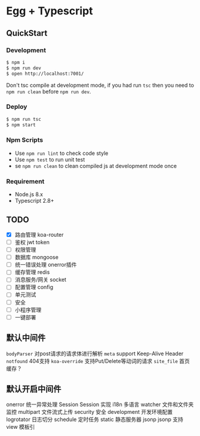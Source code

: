 # Egg + Typescript

## QuickStart

### Development

```bash
$ npm i
$ npm run dev
$ open http://localhost:7001/
```

Don't tsc compile at development mode, if you had run `tsc` then you need to `npm run clean` before `npm run dev`.

### Deploy

```bash
$ npm run tsc
$ npm start
```

### Npm Scripts

- Use `npm run lint` to check code style
- Use `npm test` to run unit test
- se `npm run clean` to clean compiled js at development mode once

### Requirement

- Node.js 8.x
- Typescript 2.8+


## TODO

- [x] 路由管理  koa-router
- [ ] 鉴权 jwt token  
- [ ] 权限管理  
- [ ] 数据库  mongoose
- [ ] 统一错误处理  onerror插件
- [ ] 缓存管理  redis
- [ ] 消息服务/网关  socket
- [ ] 配置管理  config
- [ ] 单元测试  
- [ ] 安全 
- [ ] 小程序管理  
- [ ] 一键部署  

## 默认中间件
`bodyParser` 对post请求的请求体进行解析
`meta` support Keep-Alive Header
`notfound` 404支持
`koa-override` 支持Put/Delete等动词的请求
`site_file` 首页缓存？

## 默认开启中间件
onerror 统一异常处理
Session Session 实现
i18n 多语言
watcher 文件和文件夹监控
multipart 文件流式上传
security 安全
development 开发环境配置
logrotator 日志切分
schedule 定时任务
static 静态服务器
jsonp jsonp 支持
view 模板引